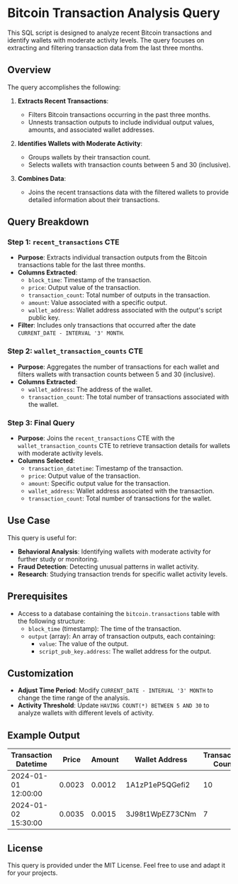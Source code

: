 # Bitcoin Transaction Analysis Query

This SQL script is designed to analyze recent Bitcoin transactions and identify wallets with moderate activity levels. The query focuses on extracting and filtering transaction data from the last three months.

## Overview

The query accomplishes the following:

1. **Extracts Recent Transactions**:
   - Filters Bitcoin transactions occurring in the past three months.
   - Unnests transaction outputs to include individual output values, amounts, and associated wallet addresses.
   
2. **Identifies Wallets with Moderate Activity**:
   - Groups wallets by their transaction count.
   - Selects wallets with transaction counts between 5 and 30 (inclusive).

3. **Combines Data**:
   - Joins the recent transactions data with the filtered wallets to provide detailed information about their transactions.

## Query Breakdown

### Step 1: `recent_transactions` CTE
- **Purpose**: Extracts individual transaction outputs from the Bitcoin transactions table for the last three months.
- **Columns Extracted**:
  - `block_time`: Timestamp of the transaction.
  - `price`: Output value of the transaction.
  - `transaction_count`: Total number of outputs in the transaction.
  - `amount`: Value associated with a specific output.
  - `wallet_address`: Wallet address associated with the output's script public key.
- **Filter**: Includes only transactions that occurred after the date `CURRENT_DATE - INTERVAL '3' MONTH`.

### Step 2: `wallet_transaction_counts` CTE
- **Purpose**: Aggregates the number of transactions for each wallet and filters wallets with transaction counts between 5 and 30 (inclusive).
- **Columns Extracted**:
  - `wallet_address`: The address of the wallet.
  - `transaction_count`: The total number of transactions associated with the wallet.

### Step 3: Final Query
- **Purpose**: Joins the `recent_transactions` CTE with the `wallet_transaction_counts` CTE to retrieve transaction details for wallets with moderate activity levels.
- **Columns Selected**:
  - `transaction_datetime`: Timestamp of the transaction.
  - `price`: Output value of the transaction.
  - `amount`: Specific output value for the transaction.
  - `wallet_address`: Wallet address associated with the transaction.
  - `transaction_count`: Total number of transactions for the wallet.

## Use Case

This query is useful for:
- **Behavioral Analysis**: Identifying wallets with moderate activity for further study or monitoring.
- **Fraud Detection**: Detecting unusual patterns in wallet activity.
- **Research**: Studying transaction trends for specific wallet activity levels.

## Prerequisites

- Access to a database containing the `bitcoin.transactions` table with the following structure:
  - `block_time` (timestamp): The time of the transaction.
  - `output` (array): An array of transaction outputs, each containing:
    - `value`: The value of the output.
    - `script_pub_key.address`: The wallet address for the output.
  
## Customization

- **Adjust Time Period**: Modify `CURRENT_DATE - INTERVAL '3' MONTH` to change the time range of the analysis.
- **Activity Threshold**: Update `HAVING COUNT(*) BETWEEN 5 AND 30` to analyze wallets with different levels of activity.

## Example Output

| Transaction Datetime   | Price  | Amount | Wallet Address   | Transaction Count |
|-------------------------|--------|--------|------------------|-------------------|
| 2024-01-01 12:00:00    | 0.0023 | 0.0012 | 1A1zP1eP5QGefi2  | 10                |
| 2024-01-02 15:30:00    | 0.0035 | 0.0015 | 3J98t1WpEZ73CNm  | 7                 |

## License

This query is provided under the MIT License. Feel free to use and adapt it for your projects.
